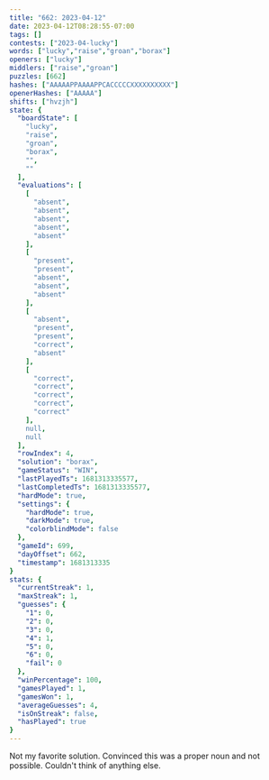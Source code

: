 ```yaml
---
title: "662: 2023-04-12"
date: 2023-04-12T08:28:55-07:00
tags: []
contests: ["2023-04-lucky"]
words: ["lucky","raise","groan","borax"]
openers: ["lucky"]
middlers: ["raise","groan"]
puzzles: [662]
hashes: ["AAAAAPPAAAAPPCACCCCCXXXXXXXXXX"]
openerHashes: ["AAAAA"]
shifts: ["hvzjh"]
state: {
  "boardState": [
    "lucky",
    "raise",
    "groan",
    "borax",
    "",
    ""
  ],
  "evaluations": [
    [
      "absent",
      "absent",
      "absent",
      "absent",
      "absent"
    ],
    [
      "present",
      "present",
      "absent",
      "absent",
      "absent"
    ],
    [
      "absent",
      "present",
      "present",
      "correct",
      "absent"
    ],
    [
      "correct",
      "correct",
      "correct",
      "correct",
      "correct"
    ],
    null,
    null
  ],
  "rowIndex": 4,
  "solution": "borax",
  "gameStatus": "WIN",
  "lastPlayedTs": 1681313335577,
  "lastCompletedTs": 1681313335577,
  "hardMode": true,
  "settings": {
    "hardMode": true,
    "darkMode": true,
    "colorblindMode": false
  },
  "gameId": 699,
  "dayOffset": 662,
  "timestamp": 1681313335
}
stats: {
  "currentStreak": 1,
  "maxStreak": 1,
  "guesses": {
    "1": 0,
    "2": 0,
    "3": 0,
    "4": 1,
    "5": 0,
    "6": 0,
    "fail": 0
  },
  "winPercentage": 100,
  "gamesPlayed": 1,
  "gamesWon": 1,
  "averageGuesses": 4,
  "isOnStreak": false,
  "hasPlayed": true
}
---
```

<!-- more -->
Not my favorite solution. Convinced this was a proper noun and not possible. Couldn't think of anything else. 
